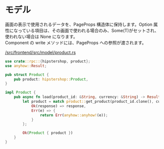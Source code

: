 # モデル

画面の表示で使用されるデータを、PageProps 構造体に保持します。Option 属性になっている項目は、その画面で使われる場合のみ、Some(T)がセットされ、使われない場合は None になります。  
Component の write メソッドには、PageProps への参照が渡されます。

[/src/frontend/src/model/product.rs](/src/frontend/src/model/product.rs)

```rust
use crate::rpc::{hipstershop, product};
use anyhow::Result;

pub struct Product {
    pub product: hipstershop::Product,
}

impl Product {
    pub async fn load(product_id: &String, currency: &String) -> Result<Self> {
        let product = match product::get_product(product_id.clone(), currency.clone()).await {
            Ok(response) => response,
            Err(e) => {
                return Err(anyhow::anyhow!(e));
            }
        };

        Ok(Product { product })
    }
}
```
